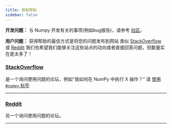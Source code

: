 ```yaml
---
title: 获取帮助
sidebar: false
---
```


**开发问题：** 与 Numpy 开发有关的事项(例如bug报告)，请参考 [社区](/community)。

**用户问题：** 获得帮助的最佳方式是将您的问题发布到网站 类似 [StackOverflow](http://stackoverflow.com/questions/tagged/numpy) 或 [Reddit](https://www.reddit.com/r/Numpy/) 我们也希望我们能够关注这些站点的动向或者直接回答问题，但数量实在是太多了！

### [StackOverflow](http://stackoverflow.com/questions/tagged/numpy)

是一个询问使用问题的论坛，例如"我如何在 NumPy 中执行 X 操作？” 请 [使用 `#numpy` 标签](https://stackoverflow.com/help/tagging)

***

### [Reddit](https://www.reddit.com/r/Numpy/)

另一个询问使用问题的论坛。

***
